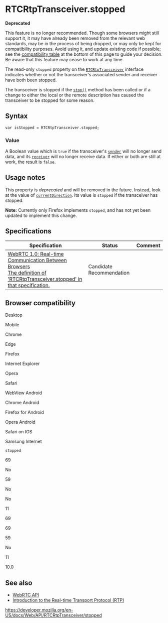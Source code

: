 RTCRtpTransceiver.stopped
=========================

**Deprecated**

This feature is no longer recommended. Though some browsers might still support it, it may have already been removed from the relevant web standards, may be in the process of being dropped, or may only be kept for compatibility purposes. Avoid using it, and update existing code if possible; see the [compatibility table](#browser_compatibility) at the bottom of this page to guide your decision. Be aware that this feature may cease to work at any time.

The read-only `stopped` property on the [`RTCRtpTransceiver`](../rtcrtptransceiver) interface indicates whether or not the transceiver's associated sender and receiver have both been stopped.

The transceiver is stopped if the [`stop()`](stop) method has been called or if a change to either the local or the remote description has caused the transceiver to be stopped for some reason.

Syntax
------

    var isStopped = RTCRtpTransceiver.stopped;

### Value

A Boolean value which is `true` if the transceiver's [`sender`](sender) will no longer send data, and its [`receiver`](receiver) will no longer receive data. If either or both are still at work, the result is `false`.

Usage notes
-----------

This property is *deprecated* and will be removed in the future. Instead, look at the value of [`currentDirection`](currentdirection). Its value is `stopped` if the transceiver has stopped.

**Note:** Currently only Firefox implements `stopped`, and has not yet been updated to implement this change.

Specifications
--------------

<table><thead><tr class="header"><th>Specification</th><th>Status</th><th>Comment</th></tr></thead><tbody><tr class="odd"><td><a href="https://w3c.github.io/webrtc-pc/#dom-rtcrtptransceiver-stopped">WebRTC 1.0: Real-time Communication Between Browsers<br />
<span class="small">The definition of 'RTCRtpTransceiver.stopped' in that specification.</span></a></td><td><span class="spec-cr">Candidate Recommendation</span></td><td></td></tr></tbody></table>

Browser compatibility
---------------------

Desktop

Mobile

Chrome

Edge

Firefox

Internet Explorer

Opera

Safari

WebView Android

Chrome Android

Firefox for Android

Opera Android

Safari on IOS

Samsung Internet

`stopped`

69

No

59

No

No

11

69

69

59

No

11

10.0

See also
--------

-   [WebRTC API](../webrtc_api)
-   [Introduction to the Real-time Transport Protocol (RTP)](../webrtc_api/intro_to_rtp)

<a href="https://developer.mozilla.org/en-US/docs/Web/API/RTCRtpTransceiver/stopped" class="_attribution-link">https://developer.mozilla.org/en-US/docs/Web/API/RTCRtpTransceiver/stopped</a>

